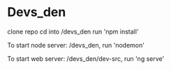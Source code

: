 # Devs_den

clone repo cd into /devs_den run 'npm install'

To start node server: /devs_den, run 'nodemon'

To start web server: /devs_den/dev-src, run 'ng serve'